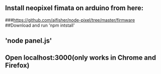## Install neopixel fimata on arduino from here:
###https://github.com/ajfisher/node-pixel/tree/master/firmware
##Download and run 'npm intstall'
## 'node panel.js'
## Open localhost:3000(only works in Chrome and Firefox)

